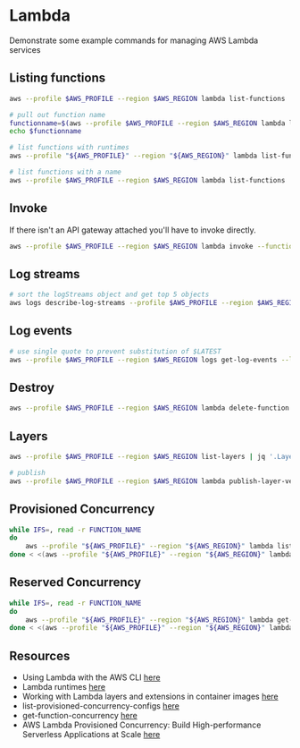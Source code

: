 # Lambda

Demonstrate some example commands for managing AWS Lambda services

## Listing functions

```sh
aws --profile $AWS_PROFILE --region $AWS_REGION lambda list-functions

# pull out function name
functionname=$(aws --profile $AWS_PROFILE --region $AWS_REGION lambda list-functions | jq -r ".Functions[0].FunctionName")
echo $functionname 

# list functions with runtimes
aws --profile "${AWS_PROFILE}" --region "${AWS_REGION}" lambda list-functions | jq -r -c '.Functions[] | [.FunctionName, .Runtime]' | sort | jq -c .

# list functions with a name
aws --profile $AWS_PROFILE --region $AWS_REGION lambda list-functions | jq '.Functions[] | select(.FunctionName | capture(".*watcher.*"))'
```

## Invoke

If there isn't an API gateway attached you'll have to invoke directly.  

```sh
aws --profile $AWS_PROFILE --region $AWS_REGION lambda invoke --function-name ${functionname} --payload '{"text":"Hello"}' response.txt --cli-binary-format raw-in-base64-out 
```

## Log streams

```sh
# sort the logStreams object and get top 5 objects
aws logs describe-log-streams --profile $AWS_PROFILE --region $AWS_REGION --log-group-name /aws/lambda/${functionname} --query 'reverse(sort_by(logStreams,&creationTime))[:5].{logStreamName:logStreamName,date:creationTime}' --output table  
```

## Log events

```sh
# use single quote to prevent substitution of $LATEST
aws --profile $AWS_PROFILE --region $AWS_REGION logs get-log-events --log-group-name "/aws/lambda/${functionname}" --log-stream-name '2022/01/07/[$LATEST]e573471430114176a11841482cfa66c1'
```

## Destroy

```sh
aws --profile $AWS_PROFILE --region $AWS_REGION lambda delete-function --function-name ${functionname}  
```

## Layers

```sh
aws --profile $AWS_PROFILE --region $AWS_REGION list-layers | jq '.Layers[].LatestMatchingVersion.LayerVersionArn'

# publish
aws --profile $AWS_PROFILE --region $AWS_REGION lambda publish-layer-version --layer-name mylayer --zip-file fileb://./layer.zip | jq .
```

## Provisioned Concurrency

```sh
while IFS=, read -r FUNCTION_NAME
do
    aws --profile "${AWS_PROFILE}" --region "${AWS_REGION}" lambda list-provisioned-concurrency-configs --function-name "${FUNCTION_NAME}" | jq -r -c  --arg FUNCTION_NAME "${FUNCTION_NAME}" --arg profile ${AWS_PROFILE} --arg region "${AWS_REGION}" '.ProvisionedConcurrencyConfigs[] | [$profile, $region, .RequestedProvisionedConcurrentExecutions, $FUNCTION_NAME]'
done < <(aws --profile "${AWS_PROFILE}" --region "${AWS_REGION}" lambda list-functions | jq -r -c '.Functions[].FunctionName') > ./provisionedconcurrency_${AWS_PROFILE}_${AWS_REGION}.json
```

## Reserved Concurrency


```sh
while IFS=, read -r FUNCTION_NAME
do
    aws --profile "${AWS_PROFILE}" --region "${AWS_REGION}" lambda get-function-concurrency --function-name "${FUNCTION_NAME}" | jq -r -c  --arg FUNCTION_NAME "${FUNCTION_NAME}" --arg profile ${AWS_PROFILE} --arg region "${AWS_REGION}" '. | [$profile, $region, .ReservedConcurrentExecutions, $FUNCTION_NAME]'
done < <(aws --profile "${AWS_PROFILE}" --region "${AWS_REGION}" lambda list-functions | jq -r -c '.Functions[].FunctionName') > ./reservedconcurrency_${AWS_PROFILE}_${AWS_REGION}.json
```

## Resources

* Using Lambda with the AWS CLI [here](https://docs.aws.amazon.com/lambda/latest/dg/gettingstarted-awscli.html)
* Lambda runtimes [here](https://docs.aws.amazon.com/lambda/latest/dg/lambda-runtimes.html)  
* Working with Lambda layers and extensions in container images [here](https://aws.amazon.com/blogs/compute/working-with-lambda-layers-and-extensions-in-container-images/)  
* list-provisioned-concurrency-configs [here](https://docs.aws.amazon.com/cli/latest/reference/lambda/list-provisioned-concurrency-configs.html)  
* get-function-concurrency [here](https://awscli.amazonaws.com/v2/documentation/api/2.4.18/reference/lambda/get-function-concurrency.html)  
* AWS Lambda Provisioned Concurrency: Build High-performance Serverless Applications at Scale [here](https://www.simform.com/blog/lambda-provisioned-concurrency)  
